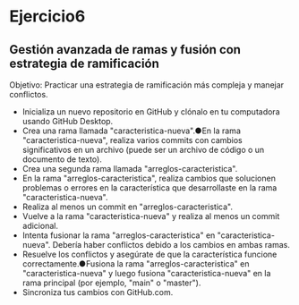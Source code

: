 # Ejercicio6
## Gestión avanzada de ramas y fusión con estrategia de ramificación
Objetivo: Practicar una estrategia de ramificación más compleja y manejar conflictos.
* Inicializa un nuevo repositorio en GitHub y clónalo en tu computadora usando GitHub Desktop.
* Crea una rama llamada "caracteristica-nueva".●En la rama "caracteristica-nueva", realiza varios commits con cambios significativos en un archivo (puede ser un archivo de código o un documento de texto).
* Crea una segunda rama llamada "arreglos-caracteristica".
* En la rama "arreglos-caracteristica", realiza cambios que solucionen problemas o errores en la característica que desarrollaste en la rama "caracteristica-nueva".
* Realiza al menos un commit en "arreglos-caracteristica".
* Vuelve a la rama "caracteristica-nueva" y realiza al menos un commit adicional.
* Intenta fusionar la rama "arreglos-caracteristica" en "caracteristica-nueva". Debería haber conflictos debido a los cambios en ambas ramas.
* Resuelve los conflictos y asegúrate de que la característica funcione correctamente.●Fusiona la rama "arreglos-caracteristica" en "caracteristica-nueva" y luego fusiona "caracteristica-nueva" en la rama principal (por ejemplo, "main" o "master").
* Sincroniza tus cambios con GitHub.com.
